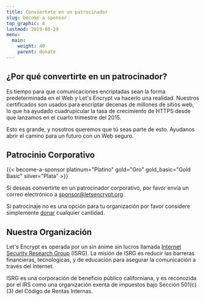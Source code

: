 ```yaml
---
title: Conviértete en un patrocinador
slug: become-a-sponsor
top_graphic: 4
lastmod: 2019-08-29
menu:
  main:
    weight: 40
    parent: donate
---
```


## ¿Por qué convertirte en un patrocinador?

Es tiempo para que comunicaciones encriptadas sean la forma predeterminada en el Web y Let's Encrypt va hacerlo una realidad. Nuestros certificados son usados para encriptar decenas de millones de sitios web, lo que ha ayudado cuadrupicular la tasa de crecimiento de HTTPS desde que lanzamos en el cuarto trimestre del 2015.

Esto es grande, y nosotros queremos que tú seas parte de esto. Ayudanos abrir el camino para un futuro con un Web seguro.

## Patrocinio Corporativo

<!-- Note for translators: words in quotes need to be translated -->
{{< become-a-sponsor platinum="Platino" gold="Oro" gold_basic="Gold Basic" silver="Plata" >}}

Si deseas convertirte en un patrocinador corporativo, por favor envía un correo electrónico a [sponsor@letsencrypt.org](mailto:sponsor@letsencrypt.org).

Si patrocinaje no es una opción para tu organización por favor considere simplemente [donar](/donate) cualquier cantidad.

## Nuestra Organización

Let's Encrypt es operada por un sin ánime sin lucros llamada [Internet Security Research Group](https://www.abetterinternet.org/) (ISRG). La misión de ISRG es reducir las barreras financieras, tecnologicas, y de educación para asegurar la comunicación a través del Internet.

ISRG es una corporación de beneficio público californiana, y es reconozida por el IRS como una organización exenta de impuestos bajo Sección 501\(c\)(3) del Código de Rentas Internas.
